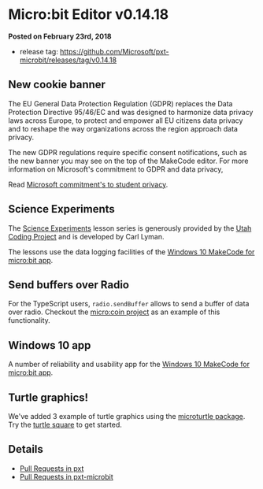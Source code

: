 # Micro:bit Editor v0.14.18

**Posted on February 23rd, 2018**

* release tag: https://github.com/Microsoft/pxt-microbit/releases/tag/v0.14.18

## New cookie banner

The EU General Data Protection Regulation (GDPR) replaces the Data Protection Directive 95/46/EC and was designed to harmonize data privacy laws across Europe, to protect and empower all EU citizens data privacy and to reshape the way organizations across the region approach data privacy.

The new GDPR regulations require specific consent notifications, such as the new banner you may see on the top of the MakeCode editor.  For more information on Microsoft's commitment to GDPR and data privacy, 

Read [Microsoft commitment's to student privacy](https://blogs.microsoft.com/on-the-issues/2014/10/07/pledge-safeguard-student-privacy/).

## Science Experiments

The [Science Experiments](https://makecode.microbit.org/courses/ucp-science) lesson series is generously provided by the [Utah Coding Project](https://sites.google.com/view/utahcodingproject/home) and is developed by Carl Lyman.

The lessons use the data logging facilities of the [Windows 10 MakeCode for micro:bit app](https://www.microsoft.com/store/productId/9PJC7SV48LCX).

## Send buffers over Radio

For the TypeScript users, ``radio.sendBuffer`` allows to send a buffer of data over radio. Checkout the [micro:coin project](https://makecode.microbit.org/projects/micro-coin) as an example of this functionality.

## Windows 10 app

A number of reliability and usability app for the [Windows 10 MakeCode for micro:bit app](https://www.microsoft.com/store/productId/9PJC7SV48LCX).

## Turtle graphics!

We've added 3 example of turtle graphics using the [microturtle package](https://makecode.microbit.org/pkg/Microsoft/pxt-microturtle). Try the [turtle square](https://makecode.microbit.org/examples/turtle-square) to get started.

## Details

* [Pull Requests in pxt](https://github.com/Microsoft/pxt/pulls?utf8=%E2%9C%93&q=is%3Apr+is%3Aclosed+base%3Av0+merged%3A2017-12-09..2018-02-23)
* [Pull Requests in pxt-microbit](https://github.com/Microsoft/pxt-microbit/pulls?utf8=%E2%9C%93&q=is%3Apr+is%3Aclosed+merged%3A2017-12-08..2018-02-23)
